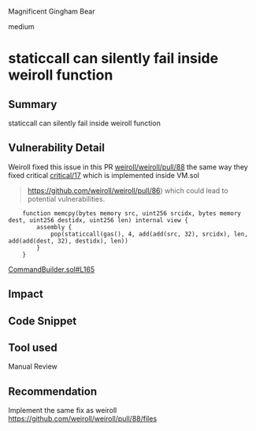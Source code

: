 Magnificent Gingham Bear

medium

# staticcall can silently fail inside weiroll function

## Summary
staticcall can silently fail inside weiroll function
## Vulnerability Detail
Weiroll fixed this issue in this PR [weiroll/weiroll/pull/88](https://github.com/weiroll/weiroll/pull/88) the same way they fixed critical [critical/17](https://github.com/georgercarder/weiroll/tree/george/audit/issue/critical/17) which is implemented inside VM.sol
> https://github.com/weiroll/weiroll/pull/86) which could lead to potential vulnerabilities.

```solidity
    function memcpy(bytes memory src, uint256 srcidx, bytes memory dest, uint256 destidx, uint256 len) internal view {
        assembly {
            pop(staticcall(gas(), 4, add(add(src, 32), srcidx), len, add(add(dest, 32), destidx), len))
        }
    }
```
[CommandBuilder.sol#L165](https://github.com/sherlock-audit/2023-06-tokemak/blob/main/v2-core-audit-2023-07-14/src/solver/CommandBuilder.sol#L165)
## Impact

## Code Snippet

## Tool used

Manual Review

## Recommendation
Implement the same fix as weiroll https://github.com/weiroll/weiroll/pull/88/files